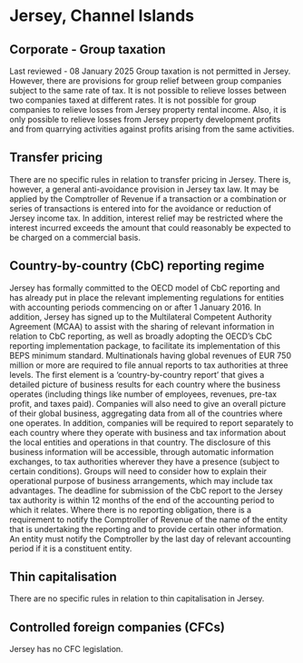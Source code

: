 # Jersey, Channel Islands
## Corporate - Group taxation
Last reviewed - 08 January 2025
Group taxation is not permitted in Jersey. However, there are provisions for group relief between group companies subject to the same rate of tax. It is not possible to relieve losses between two companies taxed at different rates. It is not possible for group companies to relieve losses from Jersey property rental income. Also, it is only possible to relieve losses from Jersey property development profits and from quarrying activities against profits arising from the same activities.
## Transfer pricing
There are no specific rules in relation to transfer pricing in Jersey. There is, however, a general anti-avoidance provision in Jersey tax law. It may be applied by the Comptroller of Revenue if a transaction or a combination or series of transactions is entered into for the avoidance or reduction of Jersey income tax. In addition, interest relief may be restricted where the interest incurred exceeds the amount that could reasonably be expected to be charged on a commercial basis.
## Country-by-country (CbC) reporting regime
Jersey has formally committed to the OECD model of CbC reporting and has already put in place the relevant implementing regulations for entities with accounting periods commencing on or after 1 January 2016. In addition, Jersey has signed up to the Multilateral Competent Authority Agreement (MCAA) to assist with the sharing of relevant information in relation to CbC reporting, as well as broadly adopting the OECD’s CbC reporting implementation package, to facilitate its implementation of this BEPS minimum standard.
Multinationals having global revenues of EUR 750 million or more are required to file annual reports to tax authorities at three levels. The first element is a ‘country-by-country report’ that gives a detailed picture of business results for each country where the business operates (including things like number of employees, revenues, pre-tax profit, and taxes paid). Companies will also need to give an overall picture of their global business, aggregating data from all of the countries where one operates. In addition, companies will be required to report separately to each country where they operate with business and tax information about the local entities and operations in that country.
The disclosure of this business information will be accessible, through automatic information exchanges, to tax authorities wherever they have a presence (subject to certain conditions). Groups will need to consider how to explain their operational purpose of business arrangements, which may include tax advantages.
The deadline for submission of the CbC report to the Jersey tax authority is within 12 months of the end of the accounting period to which it relates.
Where there is no reporting obligation, there is a requirement to notify the Comptroller of Revenue of the name of the entity that is undertaking the reporting and to provide certain other information. An entity must notify the Comptroller by the last day of relevant accounting period if it is a constituent entity.
## Thin capitalisation
There are no specific rules in relation to thin capitalisation in Jersey.
## Controlled foreign companies (CFCs)
Jersey has no CFC legislation.
